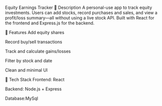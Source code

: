Equity Earnings Tracker
📝 Description
A personal-use app to track equity investments. Users can add stocks, record purchases and sales, and view a profit/loss summary—all without using a live stock API. Built with React for the frontend and Express.js for the backend.

🚀 Features
Add equity shares

Record buy/sell transactions

Track and calculate gains/losses

Filter by stock and date

Clean and minimal UI

🔧 Tech Stack
Frontend: React

Backend: Node.js + Express

Database:MySql
